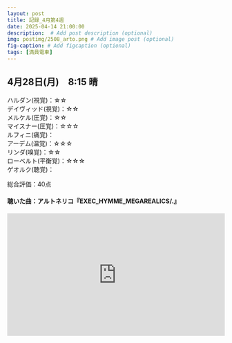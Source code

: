 ```yaml
---
layout: post
title: 記録_4月第4週
date: 2025-04-14 21:00:00
description:  # Add post description (optional)
img: postimg/2508_arto.png # Add image post (optional)
fig-caption: # Add figcaption (optional)
tags: [満員電車]
---
```


## 4月28日(月)　8:15 晴

ハルダン(視覚)：☆☆ <br>
デイヴィッド(視覚)：☆☆ <br>
メルケル(圧覚)：☆☆ <br>
マイスナー(圧覚)：☆☆☆ <br>
ルフィニ(痛覚)： <br>
アーデム(温覚)：☆☆☆ <br>
リンダ(嗅覚)：☆☆ <br>
ローベルト(平衡覚)：☆☆☆ <br>
ゲオルク(聴覚)： <br>

総合評価：40点

#### 聴いた曲：アルトネリコ『EXEC_HYMME_MEGAREALICS/.』
<div style="position: relative; padding-bottom: 56.25%; height: 0; overflow: hidden;">
  <iframe src="https://www.youtube.com/embed/FOfva6F5kYY" style="position: absolute; top: 0; left: 0; width: 100%; height: 100%;"
          frameborder="0" allowfullscreen>
  </iframe>
</div>
